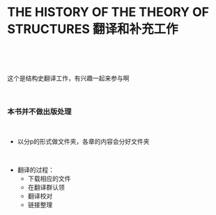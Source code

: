 # THE HISTORY OF THE THEORY OF STRUCTURES 翻译和补充工作

<br>
<br>
<br>

这个是结构史翻译工作，有兴趣一起来参与啊

<br>

 ### 本书并不做出版处理

<br>

 + 以分p的形式做文件夹，各章的内容会分好文件夹
 
 <br>

+ 翻译的过程：
  - 下载相应的文件
  - 在翻译群认领
  - 翻译校对
  - 链接整理
